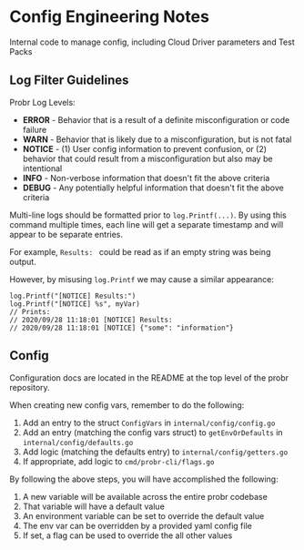# Config Engineering Notes

Internal code to manage config, including Cloud Driver parameters and Test Packs

## Log Filter Guidelines

Probr Log Levels:
- **ERROR** - Behavior that is a result of a definite misconfiguration or code failure
- **WARN** - Behavior that is likely due to a misconfiguration, but is not fatal
- **NOTICE** - (1) User config information to prevent confusion, or (2) behavior that could result from a misconfiguration but also may be intentional
- **INFO** - Non-verbose information that doesn't fit the above criteria
- **DEBUG** - Any potentially helpful information that doesn't fit the above criteria

Multi-line logs should be formatted prior to `log.Printf(...)`. By using this command multiple times, each line will get a separate timestamp and will appear to be separate entries.

For example, `Results: ` could be read as if an empty string was being output.

However, by misusing `log.Printf` we may cause a similar appearance:

```
log.Printf("[NOTICE] Results:")
log.Printf("[NOTICE] %s", myVar)
// Prints:
// 2020/09/28 11:18:01 [NOTICE] Results:
// 2020/09/28 11:18:01 [NOTICE] {"some": "information"}
```

## Config

Configuration docs are located in the README at the top level of the probr repository.

When creating new config vars, remember to do the following:

1. Add an entry to the struct `ConfigVars` in `internal/config/config.go`
1. Add an entry (matching the config vars struct) to `getEnvOrDefaults` in `internal/config/defaults.go`
1. Add logic (matching the defaults entry) to `internal/config/getters.go`
1. If appropriate, add logic to `cmd/probr-cli/flags.go`

By following the above steps, you will have accomplished the following:
1. A new variable will be available across the entire probr codebase
1. That variable will have a default value
1. An environment variable can be set to override the default value
1. The env var can be overridden by a provided yaml config file
1. If set, a flag can be used to override the all other values
